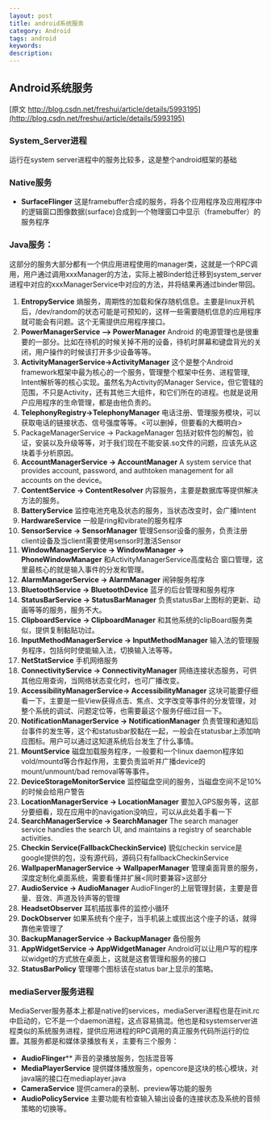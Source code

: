 ```yaml
---
layout: post
title: android系统服务
category: Android
tags: android
keywords:
description:
---
```


## Android系统服务
[原文 http://blog.csdn.net/freshui/article/details/5993195](http://blog.csdn.net/freshui/article/details/5993195)
### System_Server进程

运行在system server进程中的服务比较多，这是整个android框架的基础

### Native服务

- **SurfaceFlinger**
这是framebuffer合成的服务，将各个应用程序及应用程序中的逻辑窗口图像数据(surface)合成到一个物理窗口中显示（framebuffer）的服务程序

### Java服务：

这部分的服务大部分都有一个供应用进程使用的manager类，这就是一个RPC调用，用户通过调用xxxManager的方法，实际上被Binder给迁移到system_server进程中对应的xxxManagerService中对应的方法，并将结果再通过binder带回。


1. **EntropyService**
熵服务，周期性的加载和保存随机信息。主要是linux开机后，/dev/random的状态可能是可预知的，这样一些需要随机信息的应用程序就可能会有问题。这个无需提供应用程序接口。
2. **PowerManagerService –> PowerManager**
Android 的电源管理也是很重要的一部分。比如在待机的时候关掉不用的设备，待机时屏幕和键盘背光的关闭，用户操作的时候该打开多少设备等等。
3. **ActivityManagerService->ActivityManager**
这个是整个Android framework框架中最为核心的一个服务，管理整个框架中任务、进程管理, Intent解析等的核心实现。虽然名为Activity的Manager Service，但它管辖的范围，不只是Activity，还有其他三大组件，和它们所在的进程。也就是说用户应用程序的生命管理，都是由他负责的。
4. **TelephonyRegistry->TelephonyManager**
电话注册、管理服务模块，可以获取电话的链接状态、信号强度等等。<可以删掉，但要看的大概明白>
5. PackageManagerService -> PackageManager
包括对软件包的解包，验证，安装以及升级等等，对于我们现在不能安装.so文件的问题，应该先从这块着手分析原因。
6. **AccountManagerService -> AccountManager**
A system service that provides  account, password, and authtoken management for all
 accounts on the device。
7. **ContentService -> ContentResolver**
内容服务，主要是数据库等提供解决方法的服务。
8. **BatteryService**
监控电池充电及状态的服务，当状态改变时，会广播Intent
9. **HardwareService**
一般是ring和vibrate的服务程序
10. **SensorService -> SensorManager**
管理Sensor设备的服务，负责注册client设备及当client需要使用sensor时激活Sensor
11. **WindowManagerService -> WindowManager -> PhoneWindowManager**
和ActivityManagerService高度粘合
窗口管理，这里最核心的就是输入事件的分发和管理。
12. **AlarmManagerService -> AlarmManager**
闹钟服务程序
13. **BluetoothService -> BluetoothDevice**
蓝牙的后台管理和服务程序
14. **StatusBarService -> StatusBarManager**
负责statusBar上图标的更新、动画等等的服务，服务不大。
15. **ClipboardService -> ClipboardManager**
和其他系统的clipBoard服务类似，提供复制黏贴功过。
16. **InputMethodManagerService -> InputMethodManager**
输入法的管理服务程序，包括何时使能输入法，切换输入法等等。
17. **NetStatService**
手机网络服务
18. **ConnectivityService -> ConnectivityManager**
网络连接状态服务，可供其他应用查询，当网络状态变化时，也可广播改变。
19. **AccessibilityManagerService-> AccessibilityManager**
这块可能要仔细看一下，主要是一些View获得点击、焦点、文字改变等事件的分发管理，对整个系统的调试、问题定位等，也需要最这个服务仔细过目一下。
20. **NotificationManagerService -> NotificationManager**
负责管理和通知后台事件的发生等，这个和statusbar胶黏在一起，一般会在statusbar上添加响应图标。用户可以通过这知道系统后台发生了什么事情。
21. **MountService**
磁盘加载服务程序，一般要和一个linux daemon程序如vold/mountd等合作起作用，主要负责监听并广播device的mount/unmount/bad removal等等事件。
22. **DeviceStorageMonitorService**
       监控磁盘空间的服务，当磁盘空间不足10%的时候会给用户警告
23. **LocationManagerService -> LocationManager**
       要加入GPS服务等，这部分要细看，现在应用中的navigation没响应，可以从此处着手看一下
24. **SearchManagerService -> SearchManager**
The search manager service handles the search UI, and maintains a registry of searchable activities.
25. **Checkin Service(FallbackCheckinService)**
貌似checkin service是google提供的包，没有源代码，源码只有fallbackCheckinService
26. **WallpaperManagerService -> WallpaperManager**
管理桌面背景的服务，深度定制化桌面系统，需要看懂并扩展<同时要兼容>这部分
27. **AudioService -> AudioManager**
AudioFlinger的上层管理封装，主要是音量、音效、声道及铃声等的管理
28. **HeadsetObserver**
耳机插拔事件的监控小循环
29. **DockObserver**
如果系统有个座子，当手机装上或拔出这个座子的话，就得靠他来管理了
30. **BackupManagerService -> BackupManager**
备份服务
31. **AppWidgetService -> AppWidgetManager**
Android可以让用户写的程序以widget的方式放在桌面上，这就是这套管理和服务的接口
32. **StatusBarPolicy**
管理哪个图标该在status bar上显示的策略。


### mediaServer服务进程

MediaServer服务基本上都是native的services，mediaServer进程也是在init.rc中启动的，它不是一个daemon进程，这点容易搞混。他也是和systemserver进程类似的系统服务进程，提供应用进程的RPC调用的真正服务代码所运行的位置。其服务都是和媒体录播放有关，主要有三个服务：

- **AudioFlinger****
声音的录播放服务，包括混音等
- **MediaPlayerService**
提供媒体播放服务，opencore是这块的核心模块，对java端的接口在mediaplayer.java
- **CameraService**
提供camera的录制、preview等功能的服务
- **AudioPolicyService**
主要功能有检查输入输出设备的连接状态及系统的音频策略的切换等。
